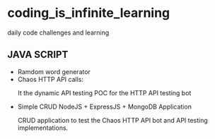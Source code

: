 # coding_is_infinite_learning
daily code challenges and learning

## JAVA SCRIPT
<ul>
 <li> Ramdom word generator</li>
 <li> Chaos HTTP API calls: </li>

<p> It the dynamic API testing POC for the HTTP API testing bot</p> 
 <li>  Simple CRUD NodeJS + ExpressJS + MongoDB Application</li>

<p>CRUD application to test the Chaos HTTP API bot and API testing implementations.</p>
</ul>

